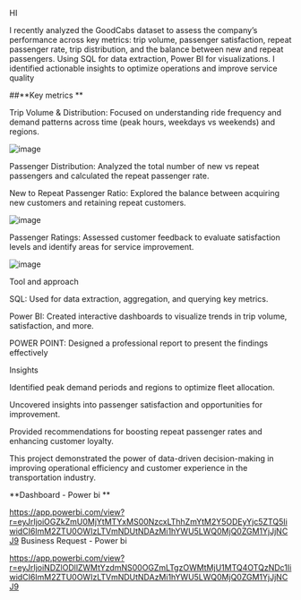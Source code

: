 HI

I recently analyzed the GoodCabs dataset to assess the company’s performance across key metrics: trip volume, passenger satisfaction, repeat passenger rate, trip distribution, and the balance between new and repeat passengers. Using SQL for data extraction, Power BI for visualizations. I identified actionable insights to optimize operations and improve service quality

##**Key metrics **

Trip Volume & Distribution: Focused on understanding ride frequency and demand patterns across time (peak hours, weekdays vs weekends) and regions.

![image](https://github.com/user-attachments/assets/63b092ad-c720-4002-b71d-bf201c57be93)


Passenger Distribution: Analyzed the total number of new vs repeat passengers and calculated the repeat passenger rate.

New to Repeat Passenger Ratio: Explored the balance between acquiring new customers and retaining repeat customers.

![image](https://github.com/user-attachments/assets/37a3a5ed-38d3-43bd-a3ff-dc51b8e07822)


Passenger Ratings: Assessed customer feedback to evaluate satisfaction levels and identify areas for service improvement.

![image](https://github.com/user-attachments/assets/fc2b4288-5c7b-49ac-84a4-f00e807012eb)


Tool and approach

SQL: Used for data extraction, aggregation, and querying key metrics.

Power BI: Created interactive dashboards to visualize trends in trip volume, satisfaction, and more.

POWER POINT: Designed a professional report to present the findings effectively

Insights

Identified peak demand periods and regions to optimize fleet allocation.

Uncovered insights into passenger satisfaction and opportunities for improvement.

Provided recommendations for boosting repeat passenger rates and enhancing customer loyalty.

This project demonstrated the power of data-driven decision-making in improving operational efficiency and customer experience in the transportation industry.

**Dashboard - Power bi **

https://app.powerbi.com/view?r=eyJrIjoiOGZkZmU0MjYtMTYxMS00NzcxLThhZmYtM2Y5ODEyYjc5ZTQ5IiwidCI6ImM2ZTU0OWIzLTVmNDUtNDAzMi1hYWU5LWQ0MjQ0ZGM1YjJjNCJ9
Business Request - Power bi

https://app.powerbi.com/view?r=eyJrIjoiNDZlODllZWMtYzdmNS00OGZmLTgzOWMtMjU1MTQ4OTQzNDc1IiwidCI6ImM2ZTU0OWIzLTVmNDUtNDAzMi1hYWU5LWQ0MjQ0ZGM1YjJjNCJ9
